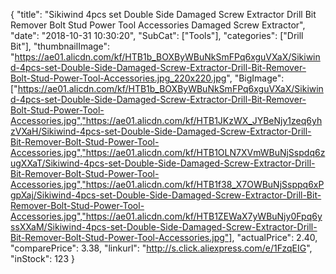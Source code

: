 {
	"title": "Sikiwind 4pcs set Double Side Damaged Screw Extractor Drill Bit Remover Bolt Stud Power Tool Accessories Damaged Screw Extractor",
	"date": "2018-10-31 10:30:20",
	"SubCat": ["Tools"],
	"categories": ["Drill Bit"],
	"thumbnailImage": "https://ae01.alicdn.com/kf/HTB1b_BOXByWBuNkSmFPq6xguVXaX/Sikiwind-4pcs-set-Double-Side-Damaged-Screw-Extractor-Drill-Bit-Remover-Bolt-Stud-Power-Tool-Accessories.jpg_220x220.jpg",
	"BigImage": ["https://ae01.alicdn.com/kf/HTB1b_BOXByWBuNkSmFPq6xguVXaX/Sikiwind-4pcs-set-Double-Side-Damaged-Screw-Extractor-Drill-Bit-Remover-Bolt-Stud-Power-Tool-Accessories.jpg","https://ae01.alicdn.com/kf/HTB1JKzWX_JYBeNjy1zeq6yhzVXaH/Sikiwind-4pcs-set-Double-Side-Damaged-Screw-Extractor-Drill-Bit-Remover-Bolt-Stud-Power-Tool-Accessories.jpg","https://ae01.alicdn.com/kf/HTB1OLN7XVmWBuNjSspdq6zugXXaT/Sikiwind-4pcs-set-Double-Side-Damaged-Screw-Extractor-Drill-Bit-Remover-Bolt-Stud-Power-Tool-Accessories.jpg","https://ae01.alicdn.com/kf/HTB1f38_X7OWBuNjSsppq6xPgpXaj/Sikiwind-4pcs-set-Double-Side-Damaged-Screw-Extractor-Drill-Bit-Remover-Bolt-Stud-Power-Tool-Accessories.jpg","https://ae01.alicdn.com/kf/HTB1ZEWaX7yWBuNjy0Fpq6yssXXaM/Sikiwind-4pcs-set-Double-Side-Damaged-Screw-Extractor-Drill-Bit-Remover-Bolt-Stud-Power-Tool-Accessories.jpg"],
	"actualPrice": 2.40,
	"comparePrice": 3.38,
	"linkurl": "http://s.click.aliexpress.com/e/1FzqEIG",
	"inStock": 123
}
